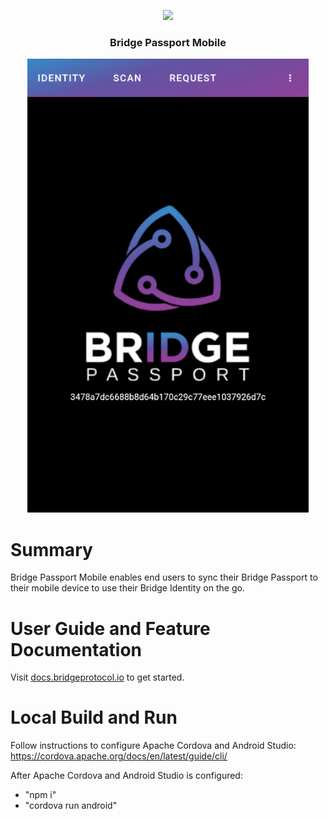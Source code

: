 <p align="center">
  <img
    src="https://storage.googleapis.com/bridge-assets/Bridge_Logo_Black.png"
    width="125px;">
</p>
<h3 align="center">Bridge Passport Mobile</h3>

<p align="center">
<img src="./passport.png" width="450px">
</p>

# Summary
Bridge Passport Mobile enables end users to sync their Bridge Passport to their mobile device to use their Bridge Identity on the go.

# User Guide and Feature Documentation
Visit <a href="https://bridge-protocol.github.io/docs/extension-passport">docs.bridgeprotocol.io</a> to get started.

# Local Build and Run
Follow instructions to configure Apache Cordova and Android Studio:
https://cordova.apache.org/docs/en/latest/guide/cli/

After Apache Cordova and Android Studio is configured:
- "npm i"
- "cordova run android"
